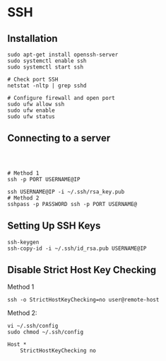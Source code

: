 # SSH
## Installation
```shell
sudo apt-get install openssh-server
sudo systemctl enable ssh
sudo systemctl start ssh

# Check port SSH
netstat -nltp | grep sshd

# Configure firewall and open port
sudo ufw allow ssh
sudo ufw enable
sudo ufw status
```
## Connecting to a server
```shell



# Method 1
ssh -p PORT USERNAME@IP

ssh USERNAME@IP -i ~/.ssh/rsa_key.pub
# Method 2
sshpass -p PASSWORD ssh -p PORT USERNAME@

```

## Setting Up SSH Keys
```shell
ssh-keygen
ssh-copy-id -i ~/.ssh/id_rsa.pub USERNAME@IP
```

## Disable Strict Host Key Checking
Method 1
```shell
ssh -o StrictHostKeyChecking=no user@remote-host
```

Method 2:
```shell
vi ~/.ssh/config
sudo chmod ~/.ssh/config
```
```shell
Host *
    StrictHostKeyChecking no
```

